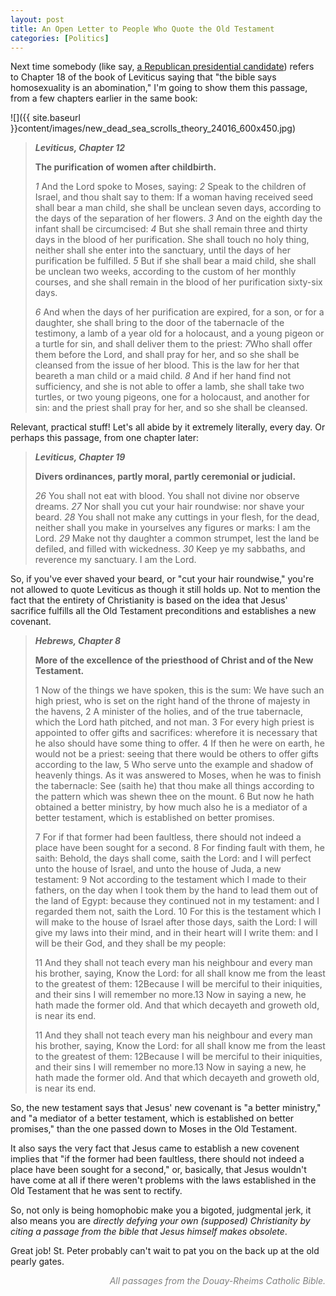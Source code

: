 ```yaml
---
layout: post
title: An Open Letter to People Who Quote the Old Testament  
categories: [Politics]
---
```

  
Next time somebody (like say, <a href="http://blog.spreadingsantorum.com/" target="_blank">a Republican presidential candidate</a>) refers to Chapter 18 of the book of Leviticus saying that "the bible says homosexuality is an abomination," I'm going to show them this passage, from a few chapters earlier in the same book:

![]({{ site.baseurl }}content/images/new_dead_sea_scrolls_theory_24016_600x450.jpg)

<blockquote><strong><em>Leviticus, Chapter 12</em></strong>

<strong>The purification of women after childbirth.</strong>

<em>1</em> And the Lord spoke to Moses, saying: <em>2</em> Speak to the children of Israel, and thou shalt say to them: If a woman having received seed shall bear a man child, she shall be unclean seven days, according to the days of the separation of her flowers. <em>3</em> And on the eighth day the infant shall be circumcised: <em>4</em> But she shall remain three and thirty days in the blood of her purification. She shall touch no holy thing, neither shall she enter into the sanctuary, until the days of her purification be fulfilled. <em>5</em> But if she shall bear a maid child, she shall be unclean two weeks, according to the custom of her monthly courses, and she shall remain in the blood of her purification sixty-six days.

<em>6</em> And when the days of her purification are expired, for a son, or for a daughter, she shall bring to the door of the tabernacle of the testimony, a lamb of a year old for a holocaust, and a young pigeon or a turtle for sin, and shall deliver them to the priest: <em>7</em>Who shall offer them before the Lord, and shall pray for her, and so she shall be cleansed from the issue of her blood. This is the law for her that beareth a man child or a maid child. <em>8</em> And if her hand find not sufficiency, and she is not able to offer a lamb, she shall take two turtles, or two young pigeons, one for a holocaust, and another for sin: and the priest shall pray for her, and so she shall be cleansed.</blockquote>
Relevant, practical stuff! Let's all abide by it extremely literally, every day. Or perhaps this passage, from one chapter later:
<blockquote><strong><em>Leviticus, Chapter 19</em></strong>

<strong>Divers ordinances, partly moral, partly ceremonial or judicial.</strong>

<em>26</em> You shall not eat with blood. You shall not divine nor observe dreams. <em>27</em> Nor shall you cut your hair roundwise: nor shave your beard. <em>28</em> You shall not make any cuttings in your flesh, for the dead, neither shall you make in yourselves any figures or marks: I am the Lord. <em>29</em> Make not thy daughter a common strumpet, lest the land be defiled, and filled with wickedness. <em>30</em> Keep ye my sabbaths, and reverence my sanctuary. I am the Lord.</blockquote>
So, if you've ever shaved your beard, or "cut your hair roundwise," you're not allowed to quote Leviticus as though it still holds up. Not to mention the fact that the entirety of Christianity is based on the idea that Jesus' sacrifice fulfills all the Old Testament preconditions and establishes a new covenant.
<blockquote><strong><em>Hebrews, Chapter 8</em></strong>

<strong>More of the excellence of the priesthood of Christ and of the New Testament.</strong>

1 Now of the things we have spoken, this is the sum: We have such an high priest, who is set on the right hand of the throne of majesty in the havens, 2 A minister of the holies, and of the true tabernacle, which the Lord hath pitched, and not man. 3 For every high priest is appointed to offer gifts and sacrifices: wherefore it is necessary that he also should have some thing to offer. 4 If then he were on earth, he would not be a priest: seeing that there would be others to offer gifts according to the law, 5 Who serve unto the example and shadow of heavenly things. As it was answered to Moses, when he was to finish the tabernacle: See (saith he) that thou make all things according to the pattern which was shewn thee on the mount. 6 But now he hath obtained a better ministry, by how much also he is a mediator of a better testament, which is established on better promises.

7 For if that former had been faultless, there should not indeed a place have been sought for a second. 8 For finding fault with them, he saith: Behold, the days shall come, saith the Lord: and I will perfect unto the house of Israel, and unto the house of Juda, a new testament: 9 Not according to the testament which I made to their fathers, on the day when I took them by the hand to lead them out of the land of Egypt: because they continued not in my testament: and I regarded them not, saith the Lord. 10 For this is the testament which I will make to the house of Israel after those days, saith the Lord: I will give my laws into their mind, and in their heart will I write them: and I will be their God, and they shall be my people:

11 And they shall not teach every man his neighbour and every man his brother, saying, Know the Lord: for all shall know me from the least to the greatest of them: 12Because I will be merciful to their iniquities, and their sins I will remember no more.13 Now in saying a new, he hath made the former old. And that which decayeth and groweth old, is near its end.

11 And they shall not teach every man his neighbour and every man his brother, saying, Know the Lord: for all shall know me from the least to the greatest of them: 12Because I will be merciful to their iniquities, and their sins I will remember no more.13 Now in saying a new, he hath made the former old. And that which decayeth and groweth old, is near its end.</blockquote>
So, the new testament says that Jesus' new covenant is "a better ministry," and "a mediator of a better testament, which is established on better promises," than the one passed down to Moses in the Old Testament.

It also says the very fact that Jesus came to establish a new covenent implies that "if the former had been faultless, there should not indeed a place have been sought for a second," or, basically, that Jesus wouldn't have come at all if there weren't problems with the laws established in the Old Testament that he was sent to rectify.

So, not only is being homophobic make you a bigoted, judgmental jerk, it also means you are <em>directly defying your own (supposed) Christianity by citing a passage from the bible that Jesus himself makes obsolete</em>.

Great job! St. Peter probably can't wait to pat you on the back up at the old pearly gates.
<p style="text-align: right;"><span style="color: #808080;"><em>All passages from the Douay-Rheims Catholic Bible.</em></span></p>
